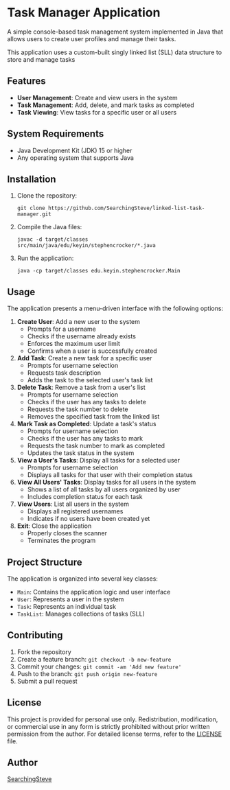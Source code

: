 # Task Manager Application

A simple console-based task management system implemented in Java that allows users to create user profiles and manage their tasks.

This application uses a custom-built singly linked list (SLL) data structure to store and manage tasks

## Features

- **User Management**: Create and view users in the system
- **Task Management**: Add, delete, and mark tasks as completed
- **Task Viewing**: View tasks for a specific user or all users

## System Requirements

- Java Development Kit (JDK) 15 or higher
- Any operating system that supports Java

## Installation

1. Clone the repository:
   ```
   git clone https://github.com/SearchingSteve/linked-list-task-manager.git
   ```
2. Compile the Java files:
   ```
   javac -d target/classes src/main/java/edu/keyin/stephencrocker/*.java
   ```
3. Run the application:
   ```
   java -cp target/classes edu.keyin.stephencrocker.Main
   ```


## Usage
The application presents a menu-driven interface with the following options:
1. **Create User**: Add a new user to the system
   - Prompts for a username
   - Checks if the username already exists
   - Enforces the maximum user limit 
   - Confirms when a user is successfully created
2. **Add Task**: Create a new task for a specific user
   - Prompts for username selection
   - Requests task description
   - Adds the task to the selected user's task list
3. **Delete Task**: Remove a task from a user's list
   - Prompts for username selection
   - Checks if the user has any tasks to delete
   - Requests the task number to delete
   - Removes the specified task from the linked list
4. **Mark Task as Completed**: Update a task's status
   - Prompts for username selection
   - Checks if the user has any tasks to mark
   - Requests the task number to mark as completed
   - Updates the task status in the system
5. **View a User's Tasks**: Display all tasks for a selected user
   - Prompts for username selection
   - Displays all tasks for that user with their completion status
6. **View All Users' Tasks**: Display tasks for all users in the system
   - Shows a list of all tasks by all users organized by user
   - Includes completion status for each task
7. **View Users**: List all users in the system
   - Displays all registered usernames
   - Indicates if no users have been created yet
8. **Exit**: Close the application
   - Properly closes the scanner
   - Terminates the program



## Project Structure

The application is organized into several key classes:
- `Main`: Contains the application logic and user interface
- `User`: Represents a user in the system
- `Task`: Represents an individual task
- `TaskList`: Manages collections of tasks (SLL)

## Contributing

1. Fork the repository
2. Create a feature branch: `git checkout -b new-feature`
3. Commit your changes: `git commit -am 'Add new feature'`
4. Push to the branch: `git push origin new-feature`
5. Submit a pull request

## License
This project is provided for personal use only. Redistribution, modification, or commercial use in any form is strictly prohibited without prior written permission from the author.
For detailed license terms, refer to the [LICENSE](./LICENSE.md) file.

## Author
[SearchingSteve](https://github.com/SearchingSteve)
